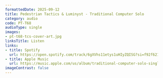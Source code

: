 ```yaml
---
formattedDate: 2025-09-12
title: Pedestrian Tactics & Luminyst - Traditional Computer Solo
category: audio
code: PT-T68
audioType: single
images:
- pt-t68-tcs-cover-art.jpg
linksTitle: Listen
links:
- title: Spotify
  url: https://open.spotify.com/track/6gXVhs11etys1uHIyZQISG?si=f92f621a01984734
- title: Apple Music
  url: https://music.apple.com/us/album/traditional-computer-solo-single/1828111833
imageContrast: false
--- 
```




